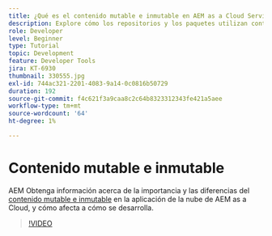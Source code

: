 ```yaml
---
title: ¿Qué es el contenido mutable e inmutable en AEM as a Cloud Service?
description: Explore cómo los repositorios y los paquetes utilizan contenido mutable e inmutable y por qué es importante en AEM as a Cloud Service.
role: Developer
level: Beginner
type: Tutorial
topic: Development
feature: Developer Tools
jira: KT-6930
thumbnail: 330555.jpg
exl-id: 744ac321-2201-4083-9a14-0c0816b50729
duration: 192
source-git-commit: f4c621f3a9caa8c2c64b8323312343fe421a5aee
workflow-type: tm+mt
source-wordcount: '64'
ht-degree: 1%

---
```


# Contenido mutable e inmutable

AEM Obtenga información acerca de la importancia y las diferencias del [contenido mutable e inmutable](https://experienceleague.adobe.com/docs/experience-manager-cloud-service/implementing/developing/aem-project-content-package-structure.html?lang=es) en la aplicación de la nube de AEM as a Cloud, y cómo afecta a cómo se desarrolla.

>[!VIDEO](https://video.tv.adobe.com/v/345901?quality=12&learn=on&captions=spa)
